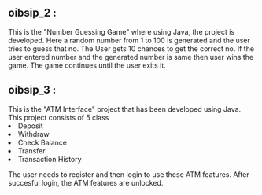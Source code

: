 <h2>oibsip_2 :</h2> 
This is the "Number Guessing Game" where using Java, the project is developed. Here a random number from 1 to 100 is generated and the user tries to guess that no. The User gets 10 chances to get the correct no. If the user entered number and the generated number is same then user wins the game.
The game continues until the user exits it.

<h2>oibsip_3 :</h2> 
This is the "ATM Interface" project that has been developed using Java. This project consists of 5 class
<li> Deposit
<li> Withdraw 
<li> Check Balance
<li> Transfer
<li> Transaction History
  
 The user needs to register and then login to use these ATM features. After succesful login, the ATM features are unlocked.

